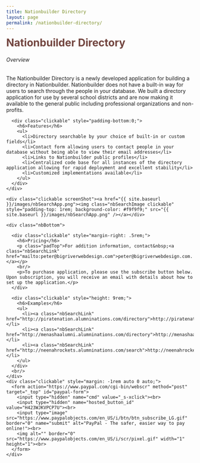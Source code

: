 ```yaml
---
title: Nationbuilder Directory
layout: page
permalink: /nationbuilder-directory/
---
```


<div id="main-container">
  <div id="nbHeading" class="clickable directoryPageBox">
    <h1 style="margin:0; color: #72453F;">Nationbuilder Directory</h1>
  </div>

  <div class="holder clickable directoryPageBox">
    <div class="leftSide clickable">
      <div class="clickable">
        <h6>Overview</h6>
        <p class="padTop">The Nationbuilder Directory is a newly developed application for building a directory in Nationbuilder.  Nationbuilder does not have a built-in way for users to search through the people in your database.  We built a directory application for use by several school districts and are now making it available to the general public including professional organizations and non-profits.
        </p>
      </div>

      <div class="clickable" style="padding-bottom:0;">
        <h6>Features</h6>
        <ul>
          <li>Directory searchable by your choice of built-in or custom fields</li>
          <li>Contact form allowing users to contact people in your database without being able to view their email addresses</li>
          <li>Links to Nationbuilder public profiles</li>
          <li>Centralized code base for all instances of the directory application allowing for rapid deployment and excellent stability</li>
          <li>Customized implementations available</li>
        </ul>
      </div>
    </div>

    <div class="clickable screenShot"><a href="{{ site.baseurl }}/images/nbSearchApp.png"><img class="nbSearchImage clickable" style="padding-top: 1rem; background-color: #f9f9f9;" src="{{ site.baseurl }}/images/nbSearchApp.png" /></a></div>

    <div class="nbBottom">

      <div class="clickable" style="margin-right: .5rem;">
        <h6>Pricing</h6>
        <p class="padTop">For addition information, contact&nbsp;<a class="nbSearchLink" href="mailto:peter@bigriverwebdesign.com">peter@bigriverwebdesign.com.</a></p>
        <br/>
        <p>To purchase application, please use the subscribe button below. Upon subscription, you will receive an email with details about how to set up the application.</p>
      </div>

      <div class="clickable" style="height: 9rem;">
        <h6>Examples</h6>
        <ul>
          <li><a class="nbSearchLink" href="http://piratenation.alumninations.com/directory">http://piratenation.alumninations.com/directory</a></li>
          <li><a class="nbSearchLink" href="http://menashaalumni.alumninations.com/directory">http://menashaalumni.alumninations.com/directory</a></li>
          <li><a class="nbSearchLink" href="http://neenahrockets.alumninations.com/search">http://neenahrockets.alumninations.com/search</a></li>
        </ul>
      </div>
      <br/>
    </div>
    <div class="clickable" style="margin: -1rem auto 0 auto;">
      <form action="https://www.paypal.com/cgi-bin/webscr" method="post" target="_top" id="paypal-form">
        <input type="hidden" name="cmd" value="_s-xclick"><br>
        <input type="hidden" name="hosted_button_id" value="H423WJKVPCP7U"><br>
        <input type="image" src="https://www.paypalobjects.com/en_US/i/btn/btn_subscribe_LG.gif" border="0" name="submit" alt="PayPal - The safer, easier way to pay online!"><br>
        <img alt="" border="0" src="https://www.paypalobjects.com/en_US/i/scr/pixel.gif" width="1" height="1"><br>
      </form>
    </div>
  </div>
</div>

<script>
$(document).ready(function() {
    $('#main-container').fadeIn();
});
</script>
